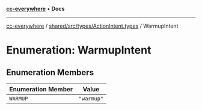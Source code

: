 [**cc-everywhere**](../../../../../index.md) • **Docs**

***

[cc-everywhere](../../../../../index.md) / [shared/src/types/ActionIntent.types](../index.md) / WarmupIntent

# Enumeration: WarmupIntent

## Enumeration Members

| Enumeration Member | Value |
| ------ | ------ |
| `WARMUP` | `"warmup"` |
